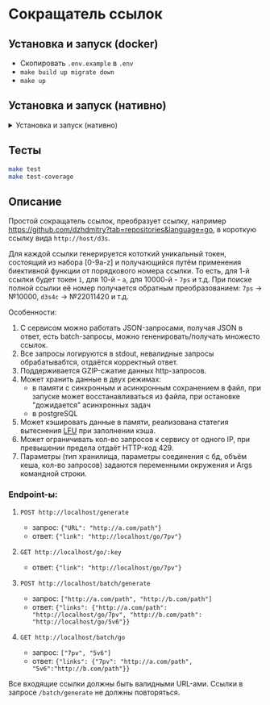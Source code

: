 # Сокращатель ссылок

## Установка и запуск (docker)

* Скопировать <code>.env.example</code> в <code>.env</code>
* `make build up migrate down`
* `make up`

## Установка и запуск (нативно)

<details>
  <summary>Установка и запуск (нативно)</summary>

### Требования

* go 1.21
* postgreSQL
* [golang-migrate](https://github.com/golang-migrate/migrate)

### Установка и запуск

`go migrate -path=./migrations -database=postgres://user:password@host:5432/short_links?sslmode=disable up` (заменить `user`, `password`, `host` требуемыми значениями)
`go run .` (`go run . -help` для просмотра опций)
</details>

## Тесты

```bash
make test
make test-coverage
```

## Описание

Простой сокращатель ссылок, преобразует ссылку, например https://github.com/dzhdmitry?tab=repositories&language=go,
в короткую ссылку вида `http://host/d3s`.

Для каждой ссылки генерируется кототкий уникальный токен, состоящий из набора [0-9a-z] и получающийся путём применения биективной функции от порядкового номера ссылки.
То есть, для 1-й ссылки будет токен `1`, для 10-й - `a`, для 10000-й - `7ps` и т.д.
При поиске полной ссылки её номер получается обратным преобразованием: `7ps` -> №10000, `d3s4c` -> №22011420 и т.д.

Особенности:

1. С сервисом можно работать JSON-запросами, получая JSON в ответ, есть batch-запросы, можно гененировать/получать множесто ссылок.
2. Все запросы логируются в stdout, невалидные запросы обрабатывабтся, отдаётся корректный ответ.
3. Поддерживается GZIP-сжатие данных http-запросов.
4. Может хранить данные в двух режимах:
   * в памяти с синхронным и асинхронным сохранением в файл, при запуске может восстанавливаться из файла, при остановке "дожидается" асинхронных задач
   * в postgreSQL
5. Может кэшировать данные в памяти, реализована статегия вытеснения [LFU](https://en.wikipedia.org/wiki/Least_frequently_used) при заполнении кэша.
6. Может ограничивать кол-во запросов к сервису от одного IP, при превышении предела отдаёт HTTP-код 429.
7. Параметры (тип хранилища, параметры соединения с бд, объём кеша, кол-во запросов) задаются переменными окружения и Args командной строки.

### Endpoint-ы:

1. `POST http://localhost/generate`
   * запрос: `{"URL": "http://a.com/path"}`
   * ответ: `{"link": "http://localhost/go/7pv"}`

2. `GET http://localhost/go/:key`
   * ответ: `{"link": "http://localhost/go/7pv"}`

3. `POST http://localhost/batch/generate`
   * запрос: `["http://a.com/path", "http://b.com/path"]`
   * ответ: `{"links": {"http://a.com/path": "http://localhost/go/7pv", "http://b.com/path": "http://localhost/go/5v6"}}`

4. `GET http://localhost/batch/go`
   * запрос: `["7pv", "5v6"]`
   * ответ: `{"links": {"7pv": "http://a.com/path", "5v6":"http://b.com/path"}}`

Все входящие ссылки должны быть валидными URL-ами.
Ссылки в запросе `/batch/generate` не должны повторяться.
